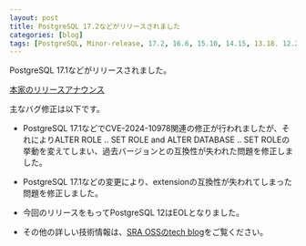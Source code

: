 ```yaml
---
layout: post
title: PostgreSQL 17.2などがリリースされました
categories: [blog]
tags: [PostgreSQL, Minor-release, 17.2, 16.6, 15.10, 14.15, 13.18. 12.22]
---
```

PostgreSQL 17.1などがリリースされました。

[本家のリリースアナウンス](https://www.postgresql.org/about/news/postgresql-171-165-159-1414-1317-and-1221-released-2955/)

主なバグ修正は以下です。

- PostgreSQL 17.1などでCVE-2024-10978関連の修正が行われましたが、それによりALTER ROLE .. SET ROLE and ALTER DATABASE .. SET ROLEの挙動を変えてしまい、過去バージョンとの互換性が失われた問題を修正しました。

- PostgreSQL 17.1などの変更により、extensionの互換性が失われてしまった問題を修正しました。

- 今回のリリースをもってPostgreSQL 12はEOLとなりました。

- その他の詳しい技術情報は、[SRA OSSのtech blog](https://www.sraoss.co.jp/tech-blog/)をご覧ください。
